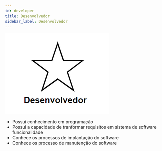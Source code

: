 ```yaml
---
id: developer
title: Desenvolvedor
sidebar_label: Desenvolvedor
---
```

![Estrela do representante do produto](/img/competences/developer.png)

- Possui conhecimento em programação
- Possui a capacidade de tranformar requisitos em sistema de software funcionalidade
- Conhece os processos de implantação do software
- Conhece os processo de manutenção do software
